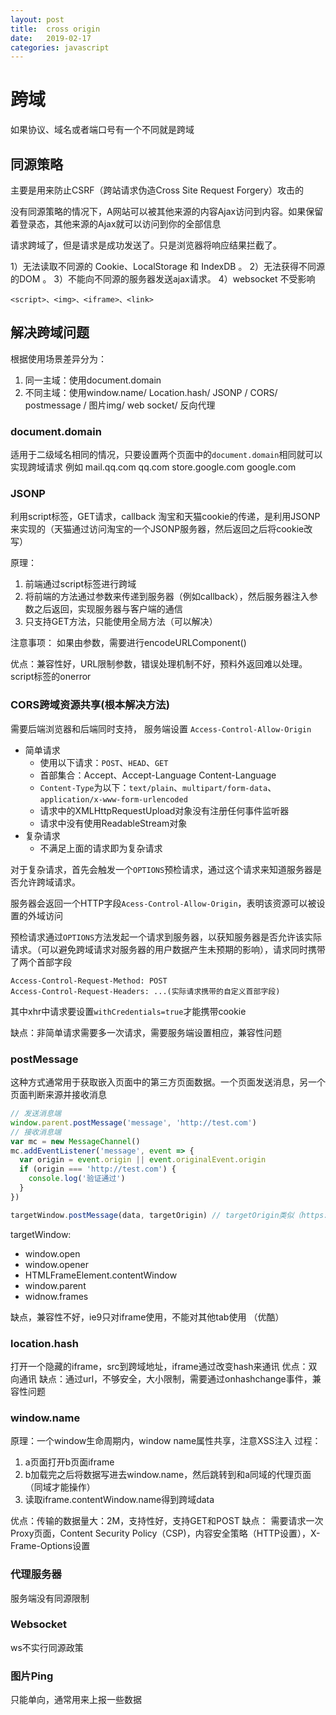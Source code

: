 ```yaml
---
layout: post
title:  cross origin
date:   2019-02-17
categories: javascript
---
```


# 跨域
如果协议、域名或者端口号有一个不同就是跨域

## 同源策略
主要是用来防止CSRF（跨站请求伪造Cross Site Request Forgery）攻击的

没有同源策略的情况下，A网站可以被其他来源的内容Ajax访问到内容。如果保留着登录态，其他来源的Ajax就可以访问到你的全部信息

请求跨域了，但是请求是成功发送了。只是浏览器将响应结果拦截了。

1）无法读取不同源的 Cookie、LocalStorage 和 IndexDB 。
2）无法获得不同源的DOM 。
3）不能向不同源的服务器发送ajax请求。
4）websocket 不受影响

`<script>、<img>、<iframe>、<link>`

## 解决跨域问题

根据使用场景差异分为：
1. 同一主域：使用document.domain
2. 不同主域：使用window.name/ Location.hash/ JSONP / CORS/ postmessage / 图片img/ web socket/ 反向代理

### document.domain
适用于二级域名相同的情况，只要设置两个页面中的`document.domain`相同就可以实现跨域请求
例如 mail.qq.com qq.com
store.google.com google.com


### JSONP
利用script标签，GET请求，callback
淘宝和天猫cookie的传递，是利用JSONP来实现的（天猫通过访问淘宝的一个JSONP服务器，然后返回之后将cookie改写）

原理：
1. 前端通过script标签进行跨域
2. 将前端的方法通过参数来传递到服务器（例如callback），然后服务器注入参数之后返回，实现服务器与客户端的通信
3. 只支持GET方法，只能使用全局方法（可以解决）

注意事项：
如果由参数，需要进行encodeURLComponent()

优点：兼容性好，URL限制参数，错误处理机制不好，预料外返回难以处理。script标签的onerror

### CORS跨域资源共享(根本解决方法)
需要后端浏览器和后端同时支持，
服务端设置 `Access-Control-Allow-Origin`

- 简单请求
  - 使用以下请求：`POST`、`HEAD`、`GET`
  - 首部集合：Accept、Accept-Language Content-Language
  - `Content-Type`为以下：`text/plain`、`multipart/form-data`、`application/x-www-form-urlencoded`
  - 请求中的XMLHttpRequestUpload对象没有注册任何事件监听器
  - 请求中没有使用ReadableStream对象
- 复杂请求
  - 不满足上面的请求即为复杂请求

对于复杂请求，首先会触发一个`OPTIONS`预检请求，通过这个请求来知道服务器是否允许跨域请求。

服务器会返回一个HTTP字段`Acess-Control-Allow-Origin`，表明该资源可以被设置的外域访问

预检请求通过`OPTIONS`方法发起一个请求到服务器，以获知服务器是否允许该实际请求。（可以避免跨域请求对服务器的用户数据产生未预期的影响），请求同时携带了两个首部字段
```http
Access-Control-Request-Method: POST
Access-Control-Request-Headers: ...(实际请求携带的自定义首部字段)
```

其中xhr中请求要设置`withCredentials=true`才能携带cookie

缺点：非简单请求需要多一次请求，需要服务端设置相应，兼容性问题

### postMessage
这种方式通常用于获取嵌入页面中的第三方页面数据。一个页面发送消息，另一个页面判断来源并接收消息
```js
// 发送消息端
window.parent.postMessage('message', 'http://test.com')
// 接收消息端
var mc = new MessageChannel()
mc.addEventListener('message', event => {
  var origin = event.origin || event.originalEvent.origin
  if (origin === 'http://test.com') {
    console.log('验证通过')
  }
})

targetWindow.postMessage(data, targetOrigin) // targetOrigin类似（https://google.com）
```
targetWindow:
- window.open
- window.opener
- HTMLFrameElement.contentWindow
- window.parent
- widnow.frames

缺点，兼容性不好，ie9只对iframe使用，不能对其他tab使用
（优酷）

### location.hash
打开一个隐藏的iframe，src到跨域地址，iframe通过改变hash来通讯
优点：双向通讯
缺点：通过url，不够安全，大小限制，需要通过onhashchange事件，兼容性问题

### window.name
原理：一个window生命周期内，window name属性共享，注意XSS注入
过程：
1. a页面打开b页面iframe
2. b加载完之后将数据写进去window.name，然后跳转到和a同域的代理页面（同域才能操作）
3. 读取iframe.contentWindow.name得到跨域data

优点：传输的数据量大：2M，支持性好，支持GET和POST
缺点： 需要请求一次Proxy页面，Content Security Policy（CSP)，内容安全策略（HTTP设置），X-Frame-Options设置

### 代理服务器
服务端没有同源限制

### Websocket
ws不实行同源政策

### 图片Ping
只能单向，通常用来上报一些数据